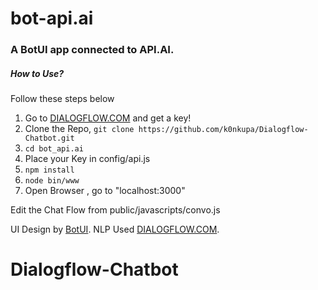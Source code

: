 # bot-api.ai
### A BotUI app connected to API.AI.

##### How to Use?

Follow these steps below

1. Go to [DIALOGFLOW.COM](https://www.dialogflow.com) and get a key!
2. Clone the Repo,
  `
  git clone https://github.com/k0nkupa/Dialogflow-Chatbot.git
  `
3. `cd bot_api.ai`
4. Place your Key in config/api.js
5. `npm install`
6. `node bin/www`
7. Open Browser , go to "localhost:3000"

  Edit the Chat Flow from public/javascripts/convo.js

UI Design by [BotUI](https://github.com/moinism/botui).
NLP Used [DIALOGFLOW.COM](https://www.dialogflow.com).
# Dialogflow-Chatbot
